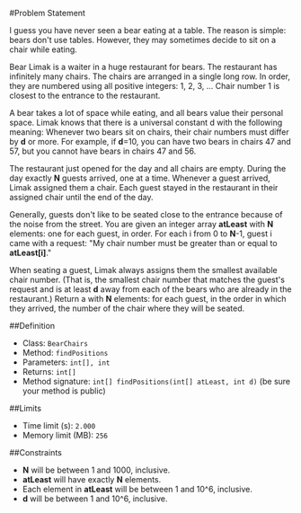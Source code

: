 #Problem Statement

I guess you have never seen a bear eating at a table. The reason is simple: bears don't use tables. However, they may sometimes decide to sit on a chair while eating.

Bear Limak is a waiter in a huge restaurant for bears. The restaurant has infinitely many chairs. The chairs are arranged in a single long row. In order, they are numbered using all positive integers: 1, 2, 3, ... Chair number 1 is closest to the entrance to the restaurant.

A bear takes a lot of space while eating, and all bears value their personal space. Limak knows that there is a universal constant d with the following meaning: Whenever two bears sit on chairs, their chair numbers must differ by **d** or more. For example, if **d**=10, you can have two bears in chairs 47 and 57, but you cannot have bears in chairs 47 and 56.

The restaurant just opened for the day and all chairs are empty. During the day exactly **N** guests arrived, one at a time. Whenever a guest arrived, Limak assigned them a chair. Each guest stayed in the restaurant in their assigned chair until the end of the day.

Generally, guests don't like to be seated close to the entrance because of the noise from the street. You are given an integer array **atLeast** with **N** elements: one for each guest, in order. For each i from 0 to **N**-1, guest i came with a request: "My chair number must be greater than or equal to **atLeast[i]**."

When seating a guest, Limak always assigns them the smallest available chair number. (That is, the smallest chair number that matches the guest's request and is at least **d** away from each of the bears who are already in the restaurant.) Return a with **N** elements: for each guest, in the order in which they arrived, the number of the chair where they will be seated.

##Definition
 - Class: `BearChairs`
 - Method: `findPositions`
 - Parameters: `int[], int`
 - Returns: `int[]`
 - Method signature: `int[] findPositions(int[] atLeast, int d)` (be sure your method is public)

##Limits
 - Time limit (s): `2.000`
 - Memory limit (MB): `256`

##Constraints
 - **N** will be between 1 and 1000, inclusive.
 - **atLeast** will have exactly **N** elements.
 - Each element in **atLeast** will be between 1 and 10^6, inclusive.
 - **d** will be between 1 and 10^6, inclusive.
